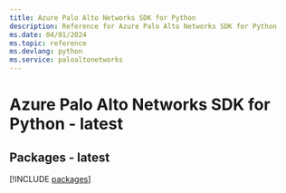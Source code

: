 ```yaml
---
title: Azure Palo Alto Networks SDK for Python
description: Reference for Azure Palo Alto Networks SDK for Python
ms.date: 04/01/2024
ms.topic: reference
ms.devlang: python
ms.service: paloaltonetworks
---
```

# Azure Palo Alto Networks SDK for Python - latest
## Packages - latest
[!INCLUDE [packages](palo-alto-networks-index.md)]